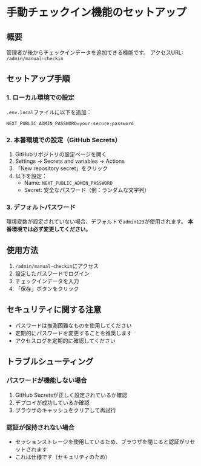 # 手動チェックイン機能のセットアップ

## 概要
管理者が後からチェックインデータを追加できる機能です。
アクセスURL: `/admin/manual-checkin`

## セットアップ手順

### 1. ローカル環境での設定
`.env.local`ファイルに以下を追加：
```
NEXT_PUBLIC_ADMIN_PASSWORD=your-secure-password
```

### 2. 本番環境での設定（GitHub Secrets）

1. GitHubリポジトリの設定ページを開く
2. Settings → Secrets and variables → Actions
3. 「New repository secret」をクリック
4. 以下を設定：
   - Name: `NEXT_PUBLIC_ADMIN_PASSWORD`
   - Secret: 安全なパスワード（例：ランダムな文字列）

### 3. デフォルトパスワード
環境変数が設定されていない場合、デフォルトで`admin123`が使用されます。
**本番環境では必ず変更してください。**

## 使用方法

1. `/admin/manual-checkin`にアクセス
2. 設定したパスワードでログイン
3. チェックインデータを入力
4. 「保存」ボタンをクリック

## セキュリティに関する注意

- パスワードは推測困難なものを使用してください
- 定期的にパスワードを変更することを推奨します
- アクセスログを定期的に確認してください

## トラブルシューティング

### パスワードが機能しない場合
1. GitHub Secretsが正しく設定されているか確認
2. デプロイが成功しているか確認
3. ブラウザのキャッシュをクリアして再試行

### 認証が保持されない場合
- セッションストレージを使用しているため、ブラウザを閉じると認証がリセットされます
- これは仕様です（セキュリティのため）
